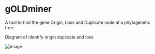 # gOLDminer
A tool to find the gene Origin, Loss and Duplicate node at a phylogenetic tree.

Diagram of identify origin duplicate and loss

![image](https://github.com/erosminer/gOLDminer/assets/76444730/7436e1f8-8e0e-490b-8c08-c3089ef003b8)
